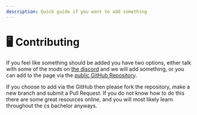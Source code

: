```yaml
---
description: Quick guide if you want to add something
---
```


# 🖥 Contributing

If you feel like something should be added you have two options, either talk with some of the mods on [the discord](https://discord.gg/MGG72qsKrn) and we will add something, or you can add to the page via the [public GitHub Repository](https://github.com/KaiErikNiermann/VU-Amst-Guide).&#x20;

If you choose to add via the GitHub then please fork the repository, make a new branch and submit a Pull Request. If you do not know how to do this there are some great resources online, and you will most likely learn throughout the cs bachelor anyways.
